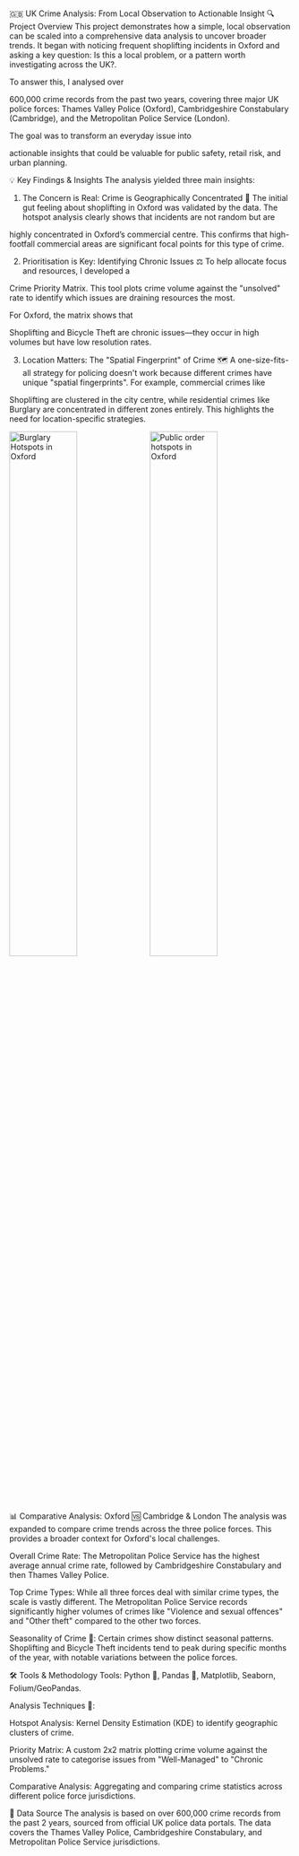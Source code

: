 🇬🇧 UK Crime Analysis: From Local Observation to Actionable Insight 🔍
Project Overview
This project demonstrates how a simple, local observation can be scaled into a comprehensive data analysis to uncover broader trends. It began with noticing frequent shoplifting incidents in Oxford and asking a key question: Is this a local problem, or a pattern worth investigating across the UK?.


To answer this, I analysed over 

600,000 crime records from the past two years, covering three major UK police forces: Thames Valley Police (Oxford), Cambridgeshire Constabulary (Cambridge), and the Metropolitan Police Service (London).

The goal was to transform an everyday issue into 

actionable insights that could be valuable for public safety, retail risk, and urban planning.

💡 Key Findings & Insights
The analysis yielded three main insights:

1. The Concern is Real: Crime is Geographically Concentrated 📍
The initial gut feeling about shoplifting in Oxford was validated by the data. The hotspot analysis clearly shows that incidents are not random but are 

highly concentrated in Oxford’s commercial centre. This confirms that high-footfall commercial areas are significant focal points for this type of crime.


2. Prioritisation is Key: Identifying Chronic Issues ⚖️
To help allocate focus and resources, I developed a 

Crime Priority Matrix. This tool plots crime volume against the "unsolved" rate to identify which issues are draining resources the most.


For Oxford, the matrix shows that 

Shoplifting and Bicycle Theft are chronic issues—they occur in high volumes but have low resolution rates.

3. Location Matters: The "Spatial Fingerprint" of Crime 🗺️
A one-size-fits-all strategy for policing doesn't work because different crimes have unique "spatial fingerprints". For example, commercial crimes like 

Shoplifting are clustered in the city centre, while residential crimes like Burglary are concentrated in different zones entirely. This highlights the need for location-specific strategies.

<p float="left">
<img src="https://www.google.com/search?q=https://storage.googleapis.com/static.a-shared-brain.com/images/github-readme/22082025-5.png" width="49%" alt="Burglary Hotspots in Oxford" />
<img src="https://www.google.com/search?q=https://storage.googleapis.com/static.a-shared-brain.com/images/github-readme/22082025-6.png" width="49%" alt="Public order hotspots in Oxford" />
</p>

📊 Comparative Analysis: Oxford 🆚 Cambridge & London
The analysis was expanded to compare crime trends across the three police forces. This provides a broader context for Oxford's local challenges.

Overall Crime Rate: The Metropolitan Police Service has the highest average annual crime rate, followed by Cambridgeshire Constabulary and then Thames Valley Police.

Top Crime Types: While all three forces deal with similar crime types, the scale is vastly different. The Metropolitan Police Service records significantly higher volumes of crimes like "Violence and sexual offences" and "Other theft" compared to the other two forces.

Seasonality of Crime 📅: Certain crimes show distinct seasonal patterns. Shoplifting and Bicycle Theft incidents tend to peak during specific months of the year, with notable variations between the police forces.

🛠️ Tools & Methodology
Tools: Python 🐍, Pandas 🐼, Matplotlib, Seaborn, Folium/GeoPandas.

Analysis Techniques 🧠:

Hotspot Analysis: Kernel Density Estimation (KDE) to identify geographic clusters of crime.

Priority Matrix: A custom 2x2 matrix plotting crime volume against the unsolved rate to categorise issues from "Well-Managed" to "Chronic Problems."

Comparative Analysis: Aggregating and comparing crime statistics across different police force jurisdictions.

📂 Data Source
The analysis is based on over 600,000 crime records from the past 2 years, sourced from official UK police data portals. The data covers the Thames Valley Police, Cambridgeshire Constabulary, and Metropolitan Police Service jurisdictions.
